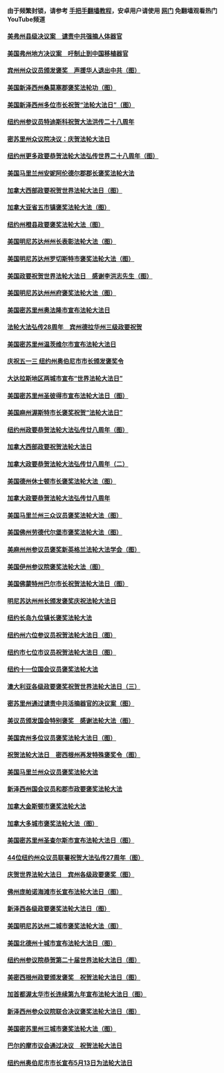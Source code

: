 #### 由于频繁封锁，请参考 [手把手翻墙教程](https://github.com/gfw-breaker/guides/wiki/)，安卓用户请使用 [网门](https://github.com/gfw-breaker/nogfw/blob/master/dl.md?t=02021700) 免翻墙观看热门YouTube频道 

#### [美弗州县级决议案　谴责中共强摘人体器官](../pages/282/419383.md?t=02021700) 

#### [美国弗州地方决议案　吁制止到中国移植器官](../pages/282/418692.md?t=02021700) 

#### [宾州州众议员颁发褒奖　声援华人退出中共（图）](../pages/282/411257.md?t=02021700) 

#### [美国新泽西州桑莫塞郡褒奖法轮功（图）](../pages/282/410690.md?t=02021700) 

#### [美国新泽西州多位市长祝贺“法轮大法日”（图）](../pages/282/407177.md?t=02021700) 

#### [纽约州参议员特迪斯科祝贺大法洪传二十八周年](../pages/282/407145.md?t=02021700) 

#### [密苏里州众议院决议：庆贺法轮大法日](../pages/282/407146.md?t=02021700) 

#### [纽约州更多政要恭贺法轮大法弘传世界二十八周年（图）](../pages/282/406768.md?t=02021700) 

#### [美国马里兰州安妮阿伦德尔郡郡长褒奖法轮大法](../pages/282/406722.md?t=02021700) 

#### [加拿大西部政要祝贺世界法轮大法日（图）](../pages/282/406494.md?t=02021700) 

#### [加拿大亚省五市镇褒奖法轮大法（图）](../pages/282/406493.md?t=02021700) 

#### [纽约州橙县政要褒奖法轮大法（图）](../pages/282/406413.md?t=02021700) 

#### [美国明尼苏达州州长表彰法轮大法（图）](../pages/282/406298.md?t=02021700) 

#### [美国明尼苏达州罗切斯特市褒奖法轮大法（图）](../pages/282/406299.md?t=02021700) 

#### [美国政要祝贺世界法轮大法日　感谢李洪志先生（图）](../pages/282/406137.md?t=02021700) 

#### [美国明尼苏达州州府褒奖法轮大法（图）](../pages/282/406143.md?t=02021700) 

#### [美国密苏里州奥法隆市宣布法轮大法日](../pages/282/405968.md?t=02021700) 

#### [法轮大法弘传28周年　宾州德拉华州三级政要祝贺](../pages/282/405934.md?t=02021700) 

#### [美国密苏里州温茨维尔市宣布法轮大法日](../pages/282/405932.md?t=02021700) 

#### [庆祝五一三 纽约州奥伯尼市市长颁发褒奖令](../pages/282/405969.md?t=02021700) 

#### [大达拉斯地区两城市宣布“世界法轮大法日”](../pages/282/405664.md?t=02021700) 

#### [美国密苏里州圣彼得市宣布法轮大法日（图）](../pages/282/405663.md?t=02021700) 

#### [美国麻州渥斯特市长褒奖祝贺“法轮大法日”](../pages/282/405692.md?t=02021700) 

#### [纽约州政要恭贺法轮大法弘传廿八周年（图）](../pages/282/405601.md?t=02021700) 

#### [加拿大西部政要祝贺法轮大法日](../pages/282/405602.md?t=02021700) 

#### [加拿大政要恭贺法轮大法弘传廿八周年（二）](../pages/282/405072.md?t=02021700) 

#### [美国德州休士顿市长褒奖法轮大法（图）](../pages/282/405014.md?t=02021700) 

#### [加拿大政要恭贺法轮大法弘传廿八周年](../pages/282/404933.md?t=02021700) 

#### [美国马里兰州三众议员褒奖法轮大法（图）](../pages/282/388397.md?t=02021700) 

#### [美国佛州劳德代尔堡市褒奖法轮大法（图）](../pages/282/388352.md?t=02021700) 

#### [美麻州州参议员褒奖新英格兰法轮大法学会（图）](../pages/282/388348.md?t=02021700) 

#### [美国伊州参议院褒奖法轮大法（图）](../pages/282/388314.md?t=02021700) 

#### [美国佛蒙特州巴尔市长祝贺法轮大法日（图）](../pages/282/388315.md?t=02021700) 

#### [明尼苏达州州长颁发褒奖庆祝法轮大法日](../pages/282/388237.md?t=02021700) 

#### [纽约长岛九位镇长褒奖法轮大法](../pages/282/388105.md?t=02021700) 

#### [纽约州六位参议员祝贺法轮大法日（图）](../pages/282/388070.md?t=02021700) 

#### [纽约市七位市议员祝贺法轮大法日（图）](../pages/282/388024.md?t=02021700) 

#### [纽约十一位国会议员褒奖法轮大法](../pages/282/387902.md?t=02021700) 

#### [澳大利亚各级政要褒奖祝贺世界法轮大法日（三）](../pages/282/387882.md?t=02021700) 

#### [密苏里州通过谴责中共活摘器官的决议案（图）](../pages/282/387885.md?t=02021700) 

#### [美议员颁发国会特别褒奖　感谢法轮大法（图）](../pages/282/387731.md?t=02021700) 

#### [美国宾州多位议员褒奖法轮大法日（图）](../pages/282/387733.md?t=02021700) 

#### [祝贺法轮大法日　密西根州再发特殊褒奖令（图）](../pages/282/387742.md?t=02021700) 

#### [美国马里兰州众议员褒奖法轮大法](../pages/282/387564.md?t=02021700) 

#### [新泽西州国会议员和郡市政要褒奖法轮大法](../pages/282/387429.md?t=02021700) 

#### [加拿大金斯顿市褒奖法轮大法](../pages/282/387418.md?t=02021700) 

#### [加拿大多城市褒奖法轮大法（图）](../pages/282/387299.md?t=02021700) 

#### [美国密苏里州圣查尔斯市宣布法轮大法日（图）](../pages/282/387295.md?t=02021700) 

#### [44位纽约州众议员联署祝贺大法弘传27周年（图）](../pages/282/387219.md?t=02021700) 

#### [庆贺世界法轮大法日　宾州各级政要褒奖（图）](../pages/282/387253.md?t=02021700) 

#### [佛州庞帕诺海滩市长宣布法轮大法日（图）](../pages/282/387168.md?t=02021700) 

#### [新泽西各级政要褒奖法轮大法日（图）](../pages/282/387171.md?t=02021700) 

#### [美国明尼苏达州二城市褒奖法轮大法（图）](../pages/282/387177.md?t=02021700) 

#### [美国北德州十城市宣布法轮大法日（图）](../pages/282/386793.md?t=02021700) 

#### [纽约州参议院恭贺第二十届世界法轮大法日（图）](../pages/282/386619.md?t=02021700) 

#### [美密西根州政要颁发褒奖　祝贺法轮大法日（图）](../pages/282/386617.md?t=02021700) 

#### [加首都渥太华市长连续第九年宣布法轮大法日（图）](../pages/282/386409.md?t=02021700) 

#### [新泽西州参众议院联合决议褒奖法轮大法日（图）](../pages/282/386417.md?t=02021700) 

#### [美国密苏里州三城市褒奖法轮大法（图）](../pages/282/386410.md?t=02021700) 

#### [巴尔的摩市议会通过决议　祝贺法轮大法日](../pages/282/386371.md?t=02021700) 

#### [纽约州奥伯尼市市长宣布5月13日为法轮大法日](../pages/282/386096.md?t=02021700) 

